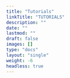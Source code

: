 ```yaml
---
title: "Tutorials"
linkTitle: "TUTORIALS"
description: ""
date: ""
lastmod: ""
draft: false
images: []
type: "docs"
layout: "single"
weight: -6
headless: true
---
```

